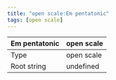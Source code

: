 ```yaml
---
title: "open scale:Em pentatonic"
tags: [open scale]
---
```


|Em pentatonic|open scale|
|---|---|
|Type|open scale|
|Root string|undefined|

